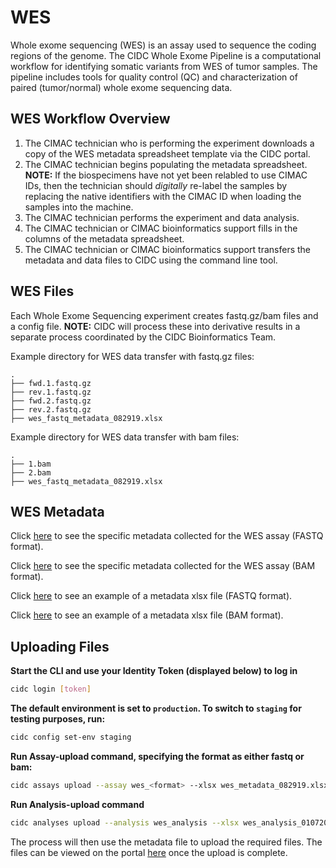 # WES

Whole exome sequencing (WES) is an assay used to sequence the coding regions of the genome. The CIDC Whole Exome Pipeline is a computational workflow for identifying somatic variants from WES of tumor samples. The pipeline includes tools for quality control (QC) and characterization of paired (tumor/normal) whole exome sequencing data.

## WES Workflow Overview

1. The CIMAC technician who is performing the experiment downloads a copy of the WES metadata spreadsheet template via the CIDC portal.
2. The CIMAC technician begins populating the metadata spreadsheet. **NOTE:** If the biospecimens have not yet been relabled to use CIMAC IDs, then the technician should *digitally* re-label the samples by replacing the native identifiers with the CIMAC ID when loading the samples into the machine.
3. The CIMAC technician performs the experiment and data analysis.
4. The CIMAC technician or CIMAC bioinformatics support fills in the columns of the metadata spreadsheet.
5. The CIMAC technician or CIMAC bioinformatics support transfers the metadata and data files to CIDC using the command line tool.

## WES Files

Each Whole Exome Sequencing experiment creates fastq.gz/bam files and a config file. **NOTE:** CIDC will process these into derivative results in a separate process coordinated by the CIDC Bioinformatics Team. 

Example directory for WES data transfer with fastq.gz files:
```
.
├── fwd.1.fastq.gz
├── rev.1.fastq.gz
├── fwd.2.fastq.gz
├── rev.2.fastq.gz
├── wes_fastq_metadata_082919.xlsx
```

Example directory for WES data transfer with bam files:
```
.
├── 1.bam
├── 2.bam
├── wes_fastq_metadata_082919.xlsx
```

## WES Metadata


Click [here](https://cimac-cidc.github.io/cidc-schemas/docs/templates.metadata.wes_fastq_template.html) to see the specific metadata collected for the WES assay (FASTQ format).

Click [here](https://cimac-cidc.github.io/cidc-schemas/docs/templates.metadata.wes_bam_template.html) to see the specific metadata collected for the WES assay (BAM format).


Click [here](https://github.com/CIMAC-CIDC/cidc-schemas/blob/master/template_examples/wes_fastq_template.xlsx) to see an example of a metadata xlsx file (FASTQ format).

Click [here](https://github.com/CIMAC-CIDC/cidc-schemas/blob/master/template_examples/wes_bam_template.xlsx) to see an example of a metadata xlsx file (BAM format).

## Uploading Files

**Start the CLI and use your Identity Token (displayed below) to log in**
```bash
cidc login [token]
```

**The default environment is set to `production`. To switch to `staging` for testing purposes, run:**
```bash
cidc config set-env staging
```

**Run Assay-upload command, specifying the format as either fastq or bam:**
```bash
cidc assays upload --assay wes_<format> --xlsx wes_metadata_082919.xlsx
```

**Run Analysis-upload command**
```bash
cidc analyses upload --analysis wes_analysis --xlsx wes_analysis_010720.xlsx
```
The process will then use the metadata file to upload the required files. The files can be viewed on the portal [here](https://stagingportal.cimac-network.org/browse-files) once the upload is complete.